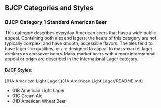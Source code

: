 ## BJCP Categories and Styles

### BJCP Category 1 Standard American Beer

This category describes everyday American beers that have a wide public appeal. Containing both ales and lagers, the beers of this
category are not typically complex, and have smooth, accessible flavors. The ales tend to have lager-like qualities, or are designed to
appeal to mass-market lager drinkers as crossover beers. Mass-market beers with a more international appeal or origin are
described in the International Lager category.

#### BJCP Styles:

[01A American Light Lager](01A American Light Lager/README.md)

- 01B American Light Lager
- 01C Cream Ale
- 01D American Wheat Beer
